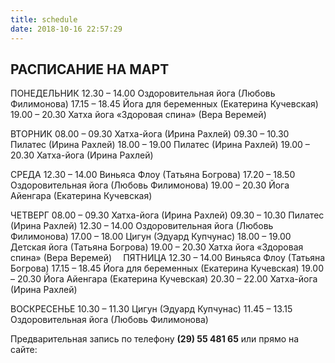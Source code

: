 ```yaml
---
title: schedule
date: 2018-10-16 22:57:29
---
```

## РАСПИСАНИЕ НА МАРТ

ПОНЕДЕЛЬНИК 
12.30 – 14.00 Оздоровительная йога (Любовь Филимонова)
17.15 – 18.45 Йога для беременных (Екатерина Кучевская) 
19.00 – 20.30 Хатха йога «Здоровая спина» (Вера Веремей) 

ВТОРНИК 
08.00 – 09.30 Хатха-йога (Ирина Рахлей) 
09.30 – 10.30 Пилатес (Ирина Рахлей) 
18.00 – 19.00 Пилатес (Ирина Рахлей)
19.00 – 20.30 Хатха-йога (Ирина Рахлей) ⠀ 

СРЕДА 
12.30 – 14.00 Виньяса Флоу (Татьяна Богрова) 
17.20 – 18.50 Оздоровительная йога (Любовь Филимонова)
19.00 – 20.30 Йога Айенгара (Екатерина Кучевская) 

ЧЕТВЕРГ 
08.00 – 09.30 Хатха-йога (Ирина Рахлей) 
09.30 – 10.30 Пилатес (Ирина Рахлей) 
12.30 – 14.00 Оздоровительная йога (Любовь Филимонова)
17.00 – 18.00 Цигун (Эдуард Купчунас)
18.00 – 19.00 Детская йога (Татьяна Богрова) 
19.00 – 20.30 Хатха йога «Здоровая спина» (Вера Веремей) 
⠀ 
ПЯТНИЦА 
12.30 – 14.00 Виньяса Флоу (Татьяна Богрова) 
17.15 – 18.45 Йога для беременных (Екатерина Кучевская) 
19.00 – 20.30 Йога Айенгара (Екатерина Кучевская) 
20.30 – 22.00 Хатха-йога (Ирина Рахлей) 

ВОСКРЕСЕНЬЕ 
10.30 – 11.30 Цигун (Эдуард Купчунас)
11.45 – 13.15 Оздоровительная йога (Любовь Филимонова)

Предварительная запись по телефону **(29) 55 481 65**
или прямо на сайте: